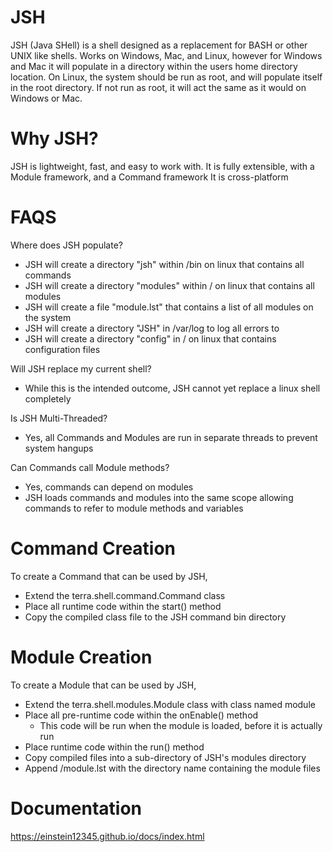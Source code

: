 # JSH
JSH (Java SHell) is a shell designed as a replacement for BASH or other UNIX like shells. Works on Windows, Mac, and Linux, however for Windows and Mac it will populate in a directory within the users home directory location.  On Linux, the system should be run as root, and will populate itself in the root directory.  If not run as root, it will act the same as it would on Windows or Mac.

# Why JSH?
JSH is lightweight, fast, and easy to work with.
It is fully extensible, with a Module framework, and a Command framework
It is cross-platform

# FAQS

Where does JSH populate?

  - JSH will create a directory "jsh" within /bin on linux that contains all commands
  - JSH will create a directory "modules" within / on linux that contains all modules
  - JSH will create a file "module.lst" that contains a list of all modules on the system
  - JSH will create a directory "JSH" in /var/log to log all errors to
  - JSH will create a directory "config" in / on linux that contains configuration files
  
Will JSH replace my current shell?
    
 - While this is the intended outcome, JSH cannot yet replace a linux shell completely
  
Is JSH Multi-Threaded?
 
 - Yes, all Commands and Modules are run in separate threads to prevent system hangups

Can Commands call Module methods?

 - Yes, commands can depend on modules
 - JSH loads commands and modules into the same scope allowing commands to refer to module methods and variables
  
# Command Creation
  
To create a Command that can be used by JSH, 

 - Extend the terra.shell.command.Command class
 - Place all runtime code within the start() method
 - Copy the compiled class file to the JSH command bin directory
 
# Module Creation

To create a Module that can be used by JSH,

  - Extend the terra.shell.modules.Module class with class named module
  - Place all pre-runtime code within the onEnable() method
    - This code will be run when the module is loaded, before it is actually run
  - Place runtime code within the run() method
  - Copy compiled files into a sub-directory of JSH's modules directory
  - Append /module.lst with the directory name containing the module files
  
  # Documentation
  
  https://einstein12345.github.io/docs/index.html
  
